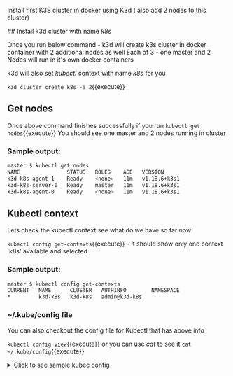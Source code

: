 Install first K3S cluster in docker using K3d ( also add 2 nodes to this cluster)

## Install k3d cluster with name _k8s_

Once you run below command - k3d will create k3s cluster in docker container with 2 additional nodes as well 
Each of 3 - one master and 2 Nodes will run in it's own docker containers

k3d will also set _kubectl_ context with name _k8s_ for you 

`k3d cluster create k8s -a 2`{{execute}}

## Get nodes

Once above command finishes successfully if you run `kubectl get nodes`{{execute}}
You should see one master and 2 nodes running in cluster

### Sample output: 
```bash
master $ kubectl get nodes
NAME               STATUS   ROLES    AGE   VERSION
k3d-k8s-agent-1    Ready    <none>   11m   v1.18.6+k3s1
k3d-k8s-server-0   Ready    master   11m   v1.18.6+k3s1
k3d-k8s-agent-0    Ready    <none>   11m   v1.18.6+k3s1
```

## Kubectl context 

Lets check the kubectl context see what do we have so far now 

`kubectl config get-contexts`{{execute}} - it should show only one context 'k8s' available and selected 

### Sample output:

```bash
master $ kubectl config get-contexts
CURRENT   NAME      CLUSTER   AUTHINFO        NAMESPACE
*         k3d-k8s   k3d-k8s   admin@k3d-k8s
```

### ~/.kube/config file

You can also checkout the config file for Kubectl that has above info 

`kubectl config view`{{execute}} or you can use *cat* to see it `cat ~/.kube/config`{{execute}}

<details>
  <summary>Click to see sample kubec config</summary>
  
```bash
master $ kubectl config view

apiVersion: v1
clusters:
- cluster:
    certificate-authority-data: DATA+OMITTED
    server: https://0.0.0.0:46639
  name: k3d-k8s
contexts:
- context:
    cluster: k3d-k8s
    user: admin@k3d-k8s
  name: k3d-k8s
current-context: k3d-k8s
kind: Config
preferences: {}
users:
- name: admin@k3d-k8s
  user:
    password: 65af72f5c1257e08d4c78bc70da7a30a
    username: admin
```
</details>


